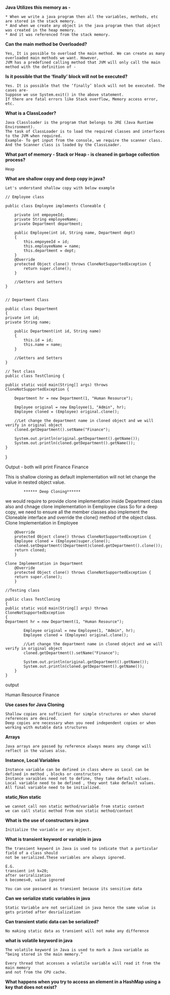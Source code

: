 **Java Utilizes this memory as -**

    * When we write a java program then all the variables, methods, etc are stored in the stack memory.
    * And when we create any object in the java program then that object was created in the heap memory. 
    * And it was referenced from the stack memory.

**Can the main method be Overloaded?**

    Yes, It is possible to overload the main method. We can create as many overloaded main methods we want. However, 
    JVM has a predefined calling method that JVM will only call the main method with the definition of -

**Is it possible that the ‘finally’ block will not be executed?**

    Yes. It is possible that the ‘finally’ block will not be executed. The cases are- 
    Suppose we use System.exit() in the above statement.
    If there are fatal errors like Stack overflow, Memory access error, etc.

**What is a ClassLoader?**

    Java Classloader is the program that belongs to JRE (Java Runtime Environment). 
    The task of ClassLoader is to load the required classes and interfaces to the JVM when required.
    Example- To get input from the console, we require the scanner class. And the Scanner class is loaded by the ClassLoader.


**What part of memory - Stack or Heap - is cleaned in garbage collection process?**

    Heap

**What are shallow copy and deep copy in java?**

    Let's understand shallow copy with below example

    // Employee class

    public class Employee implements Cloneable {
    
        private int empoyeeId;
        private String employeeName;
        private Department department;
    
        public Employee(int id, String name, Department dept)
        {
            this.empoyeeId = id;
            this.employeeName = name;
            this.department = dept;
        }
        @Override
        protected Object clone() throws CloneNotSupportedException {
            return super.clone();
        }
    
        //Getters and Setters
    }


    // Department Class

    public class Department
    {
    private int id;
    private String name;
    
        public Department(int id, String name)
        {
            this.id = id;
            this.name = name;
        }
    
        //Getters and Setters
    }

    // Test class
    public class TestCloning {

	public static void main(String[] args) throws CloneNotSupportedException {

		Department hr = new Department(1, "Human Resource");

		Employee original = new Employee(1, "Admin", hr);
		Employee cloned = (Employee) original.clone();

		//Let change the department name in cloned object and we will verify in original object
		cloned.getDepartment().setName("Finance");

		System.out.println(original.getDepartment().getName());
		System.out.println(cloned.getDepartment().getName());
	}
}

Output - both will print
Finance
Finance

This is shallow cloning as default implementation will not let change the value in nested object value.

            ****** Deep Cloning******

we would require to provide clone implementation inside Department class also and chnage clone implementation in Eemployee class
So for a deep copy, we need to ensure all the member classes also implement the Cloneable interface and override the clone() method of the object class.
    Clone Implementation in Employee

        @Override
        protected Object clone() throws CloneNotSupportedException {
        Employee cloned = (Employee)super.clone();
        cloned.setDepartment((Department)cloned.getDepartment().clone());
        return cloned;
        }

    Clone Implementation in Department
        @Override
        protected Object clone() throws CloneNotSupportedException {
        return super.clone();
        }

    //Testing class

    public class TestCloning
    {
    public static void main(String[] args) throws CloneNotSupportedException
    {
    Department hr = new Department(1, "Human Resource");
    
            Employee original = new Employee(1, "Admin", hr);
            Employee cloned = (Employee) original.clone();
    
            //Let change the department name in cloned object and we will verify in original object
            cloned.getDepartment().setName("Finance");
    
            System.out.println(original.getDepartment().getName());
            System.out.println(cloned.getDepartment().getName());
        }
    }
    

output

Human Resource
Finance


**Use cases for Java Cloning**

    Shallow copies are sufficient for simple structures or when shared references are desired. 
    Deep copies are necessary when you need independent copies or when working with mutable data structures

**Arrays**

    Java arrays are passed by reference always means any change will reflect in the values also.

**Instance, Local Variables**

    Instance variable can be defined in class where as Local can be defined in method , blocks or constructors
    Instance varaibles need not to define, they take default values.
    Local variable need to be defined , they wont take default values.
    All final variable need to be initialized.

**static,Non static** 

    we cannot call non static method/variable from static context
    we can call static method from non static method/context

**What is the use of constructors in java**

    Initialize the variable or any object.


**What is transient keyword or variable in java**

    The transient keyword in Java is used to indicate that a particular field of a class should 
    not be serialized.These variables are always ignored.
    
    E.G.
    transient int k=20;
    after seriralization
    k becomes=0, value ignored

    You can use password as transient because its sensitive data 

**Can we serialize static variables in java**

    Static Variable are not serialized in java hence the same value is gets printed after desrialization

**Can transient static data can be serialized?**
    
    No making static data as transient will not make any difference

**what is volatile keyword in java**

    The volatile keyword in Java is used to mark a Java variable as 
    “being stored in the main memory.”

    Every thread that accesses a volatile variable will read it from the main memory 
    and not from the CPU cache.

**What happens when you try to access an element in a HashMap using a key that does not exist?**
